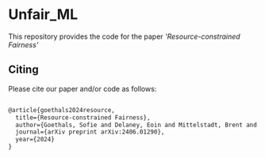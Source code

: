 # Unfair_ML
 This repository provides the code for the paper *'Resource-constrained Fairness'*

## Citing
Please cite our paper and/or code as follows:
```tex

@article{goethals2024resource,
  title={Resource-constrained Fairness},
  author={Goethals, Sofie and Delaney, Eoin and Mittelstadt, Brent and Russell, Chris},
  journal={arXiv preprint arXiv:2406.01290},
  year={2024}
}
```
